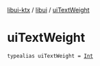 [libui-ktx](../index.md) / [libui](index.md) / [uiTextWeight](./ui-text-weight.md)

# uiTextWeight

`typealias uiTextWeight = `[`Int`](https://kotlinlang.org/api/latest/jvm/stdlib/kotlin/-int/index.html)